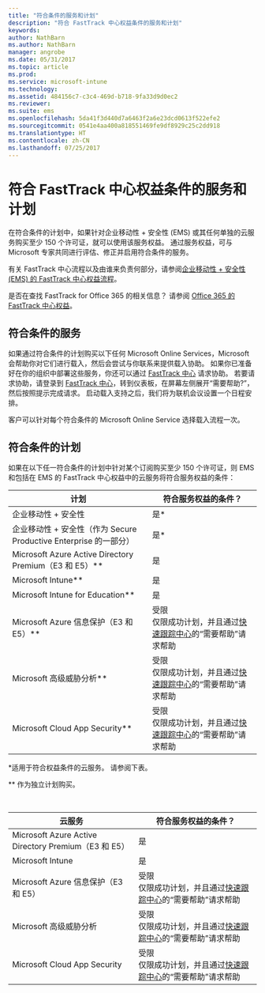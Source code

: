 ```yaml
---
title: "符合条件的服务和计划"
description: "符合 FastTrack 中心权益条件的服务和计划"
keywords: 
author: NathBarn
ms.author: NathBarn
manager: angrobe
ms.date: 05/31/2017
ms.topic: article
ms.prod: 
ms.service: microsoft-intune
ms.technology: 
ms.assetid: 484156c7-c3c4-469d-b718-9fa33d9d0ec2
ms.reviewer: 
ms.suite: ems
ms.openlocfilehash: 5da41f3d440d7a6463f2a6e23dcd0613f522efe2
ms.sourcegitcommit: 0541e4aa400a818551469fe9df8929c25c2dd918
ms.translationtype: HT
ms.contentlocale: zh-CN
ms.lasthandoff: 07/25/2017
---
```

# <a name="fasttrack-center-benefit-eligible-services-and-plans"></a>符合 FastTrack 中心权益条件的服务和计划
在符合条件的计划中，如果针对企业移动性 + 安全性 (EMS) 或其任何单独的云服务购买至少 150 个许可证，就可以使用该服务权益。 通过服务权益，可与 Microsoft 专家共同进行评估、修正并启用符合条件的服务。

有关 FastTrack 中心流程以及由谁来负责何部分，请参阅[企业移动性 + 安全性 (EMS) 的 FastTrack 中心权益流程](fasttrack-center-benefit-process-for-enterprise-mobility-suite-ems.md)。

是否在查找 FastTrack for Office 365 的相关信息？ 请参阅 [Office 365 的 FastTrack 中心权益](https://technet.microsoft.com/library/office-365-onboarding-benefit.aspx)。

## <a name="eligible-services"></a>符合条件的服务
如果通过符合条件的计划购买以下任何 Microsoft Online Services，Microsoft 会帮助你对它们进行载入，然后会尝试与你联系来提供载入协助。 如果你已准备好在你的组织中部署这些服务，你还可以通过 [FastTrack 中心](http://fasttrack.microsoft.com/) 请求协助。 若要请求协助，请登录到 [FastTrack 中心](http://fasttrack.microsoft.com/)，转到仪表板，在屏幕左侧展开“需要帮助?”，然后按照提示完成请求。 启动载入支持之后，我们将为联机会议设置一个日程安排。

客户可以针对每个符合条件的 Microsoft Online Service 选择载入流程一次。

## <a name="eligible-plans"></a>符合条件的计划
如果在以下任一符合条件的计划中针对某个订阅购买至少 150 个许可证，则 EMS 和包括在 EMS 的 FastTrack 中心权益中的云服务将符合服务权益的条件：

|计划|符合服务权益的条件？|
|--------|-------------------------------------|
|企业移动性 + 安全性 |是\*|
|企业移动性 + 安全性（作为 Secure Productive Enterprise 的一部分）|是*|
|Microsoft Azure Active Directory Premium（E3 和 E5）** |是|
|Microsoft Intune** |是|
|Microsoft Intune for Education**  |是 |
|Microsoft Azure 信息保护（E3 和 E5）** |受限</br>仅限成功计划，并且通过[快速跟踪中心](https://fasttrack.microsoft.com/)的“需要帮助”请求帮助|
|Microsoft 高级威胁分析** |受限</br>仅限成功计划，并且通过[快速跟踪中心](https://fasttrack.microsoft.com/)的“需要帮助”请求帮助|
|Microsoft Cloud App Security** |受限</br>仅限成功计划，并且通过[快速跟踪中心](https://fasttrack.microsoft.com/)的“需要帮助”请求帮助|

&ast;适用于符合权益条件的云服务。 请参阅下表。

** 作为独立计划购买。

&nbsp;

|云服务|符合服务权益的条件？|
|--------|-------------------------------------|
|Microsoft Azure Active Directory Premium（E3 和 E5）|是|
|Microsoft Intune|是|
|Microsoft Azure 信息保护（E3 和 E5）|受限</br>仅限成功计划，并且通过[快速跟踪中心](https://fasttrack.microsoft.com/)的“需要帮助”请求帮助|
|Microsoft 高级威胁分析|受限</br>仅限成功计划，并且通过[快速跟踪中心](https://fasttrack.microsoft.com/)的“需要帮助”请求帮助|
|Microsoft Cloud App Security|受限</br>仅限成功计划，并且通过[快速跟踪中心](https://fasttrack.microsoft.com/)的“需要帮助”请求帮助|
